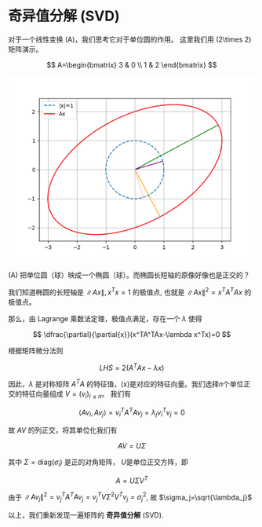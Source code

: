 # 奇异值分解 (SVD)

对于一个线性变换 \(A\)，我们思考它对于单位圆的作用。
这里我们用 \(2\times 2\) 矩阵演示。

$$ A=\begin{bmatrix}
    3 & 0 \\ 1 & 2
\end{bmatrix} $$

![Ax](svd.png)

\(A\) 把单位圆（球）映成一个椭圆（球）。而椭圆长短轴的原像好像也是正交的？

我们知道椭圆的长短轴是 $\|Ax\|, x^Tx=1$ 的极值点,
也就是 $\|Ax\|^2=x^TA^TAx$ 的极值点。

那么，由 Lagrange 乘数法定理，极值点满足，存在一个 $\lambda$ 使得

$$ \dfrac{\partial}{\partial{x}}(x^TA^TAx-\lambda x^Tx)=0 $$

根据矩阵微分法则

$$ LHS=2(A^TAx-\lambda x) $$

因此，$\lambda$ 是对称矩阵 $A^TA$ 的特征值，\(x\)是对应的特征向量。我们选择$n$个单位正交的特征向量组成 $V=(v_i)_{i\le n}$。
我们有

$$ \langle Av_i,Av_j\rangle=v_i^TA^TAv_j = \lambda_jv_i^Tv_j = 0 $$

故 $AV$ 的列正交，将其单位化我们有

$$ AV=U\Sigma $$

其中 $\Sigma=\text{diag}(\sigma_i)$ 是正的对角矩阵， $U$是单位正交方阵，即

$$A=U\Sigma V^T$$

由于 $\|Av_j\|^2=v_j^TA^TAv_j = v_j^T V\Sigma^2V^T v_j = \sigma_j^2$,
故 $\sigma_j=\sqrt{\lambda_j}$

以上，我们重新发现一遍矩阵的 **奇异值分解** (SVD).

